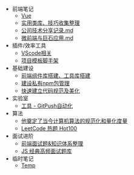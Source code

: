 * 前端笔记
    * [Vue](articles/vue.md)
    * [实用类库、技巧收集整理](articles/实用类库.md)
    * [公司技术分享记录.md](articles/技术分享.md)
    * [微前端与巨石应用.md](articles/微前端.md)
* 插件/效率工具
    * [VScode相关](articles/vscode-plugins.md)
    * [项目模板脚手架](articles/tsn-cli.md)
* 基础建设
    * [前端组件库搭建、工具库搭建](articles/build-library.md)
    * [建设私有npm包管理](articles/npm.md)
    * [快速建立代码规范及美化](articles/norm.md)
* 实验室
    * [工具 - GitPush自动化](articles/gp-cli.md)
* 算法
    * [他奠定了当今计算机算法的规范化和量化度量](articles/1670311155074.md)
    * [LeetCode 热题 Hot100](articles/1667968995198.md)
* 面试进阶
    * [前端面试题&知识体系整理](articles/1660532996882.md)
    * [JS 经典高频面试题库](articles/1670497905099.md)
* 临时笔记
    * [Temp](articles/1664894579578.md)
